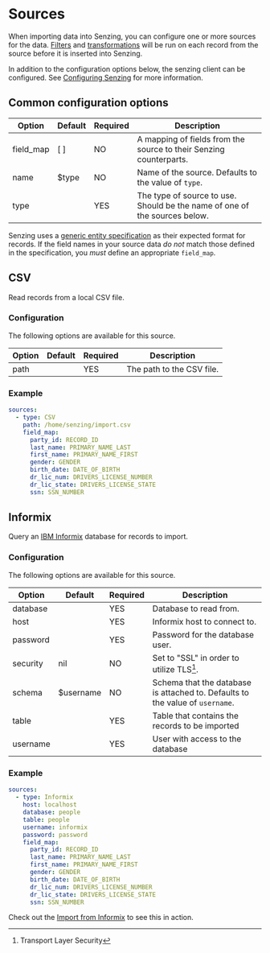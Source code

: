 # Sources

When importing data into Senzing, you can configure one or more sources for the
data. [Filters] and [transformations] will be run on each record from the source
before it is inserted into Senzing. 

In addition to the configuration options below, the senzing client can be
configured. See [Configuring Senzing][senzing-config] for more information.

## Common configuration options

| Option    | Default | Required | Description                                                                |
|-----------|---------|----------|----------------------------------------------------------------------------|
| field_map | [ ]     | NO       | A mapping of fields from the source to their Senzing counterparts.         |
| name      | $type   | NO       | Name of the source. Defaults to the value of `type`.                       |
| type      |         | YES      | The type of source to use. Should be the name of one of the sources below. |

Senzing uses a [generic entity specification][entity-spec] as their expected
format for records. If the field names in your source data _do not_ match those
defined in the specification, you _must_ define an appropriate `field_map`.

## CSV

Read records from a local CSV file.

### Configuration

The following options are available for this source.

| Option | Default | Required | Description               |
|--------|---------|----------|---------------------------|
| path   |         | YES      | The path to the CSV file. |

### Example

```yaml
sources:
  - type: CSV
    path: /home/senzing/import.csv
    field_map:
      party_id: RECORD_ID
      last_name: PRIMARY_NAME_LAST
      first_name: PRIMARY_NAME_FIRST
      gender: GENDER
      birth_date: DATE_OF_BIRTH
      dr_lic_num: DRIVERS_LICENSE_NUMBER
      dr_lic_state: DRIVERS_LICENSE_STATE
      ssn: SSN_NUMBER
```

## Informix

Query an [IBM Informix][informix] database for records to import.

### Configuration

The following options are available for this source.

| Option   | Default   | Required | Description                                                                   |
|----------|-----------|----------|-------------------------------------------------------------------------------|
| database |           | YES      | Database to read from.                                                        |
| host     |           | YES      | Informix host to connect to.                                                  |
| password |           | YES      | Password for the database user.                                               |
| security | nil       | NO       | Set to "SSL" in order to utilize TLS[^1].                                     |
| schema   | $username | NO       | Schema that the database is attached to. Defaults to the value of `username`. |
| table    |           | YES      | Table that contains the records to be imported                                |
| username |           | YES      | User with access to the database                                              |

### Example

```yaml
sources:
  - type: Informix
    host: localhost
    database: people
    table: people
    username: informix
    password: password
    field_map:
      party_id: RECORD_ID
      last_name: PRIMARY_NAME_LAST
      first_name: PRIMARY_NAME_FIRST
      gender: GENDER
      birth_date: DATE_OF_BIRTH
      dr_lic_num: DRIVERS_LICENSE_NUMBER
      dr_lic_state: DRIVERS_LICENSE_STATE
      ssn: SSN_NUMBER
```
Check out the [Import from Informix][informix-example] to see this in action.

[entity-spec]: https://senzing.zendesk.com/hc/en-us/articles/231925448-Generic-Entity-Specification-Data-Mapping
[filters]: filters.md
[informix]: https://www.ibm.com/products/informix
[informix-example]: examples/import-from-informix.md
[senzing-config]: configuring-senzing.md
[transformations]: transformations.md
[^1]: Transport Layer Security
